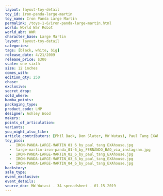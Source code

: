 ```yaml
---
layout: layout-toy-detail 
toy_id: iron-panda-large-martin
toy_name: Iron Panda Large Martin
permalink: /toys-1-6/iron-panda-large-martin.html
world: World War Robot
world_abr: WWR
character_base: Large Martin
layout: layout-toy-detail
categories: 
tags: [black, white, big]
release_date: 4/21/2009
release_price: $300 
scale: one sixth
size: 12 inches
comes_with: 
edition_qty: 250
chase: 
exclusive: 
secret_drop: 
sold_where: 
bamba_points: 
packaging_type: 
product_code: LMP
designer: Ashley Wood
makers: 
points_of_articulation: 
variants: 
you_might_also_like: 
article_contributors: [Phil Back, Don Slater, MW Wutasi, Paul Tang EXAhouse, Fernando Bao]
toy_pics: 
  -  IRON-PANDA-LARGE-MARTIN_01_6_by_paul_tang_EXAhouse.jpg
  -  large-martin-iron-panda_01-6_by_FERNANDO_BAO_via_instagram.jpg
  -  IRON-PANDA-LARGE-MARTIN_02_6_by_paul_tang_EXAhouse.jpg
  -  IRON-PANDA-LARGE-MARTIN_03_6_by_paul_tang_EXAhouse.jpg
  -  IRON-PANDA-LARGE-MARTIN_04_6_by_paul_tang_EXAhouse.jpg
backstory: 
sale_type: 
event_exclusive: 
event_details: 
source_doc: MW Wutasi - 3A spreadsheet - 01-15-2019
---
```

